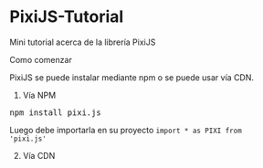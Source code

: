 # PixiJS-Tutorial
Mini tutorial acerca de la librería PixiJS

Como comenzar

PixiJS se puede instalar mediante npm o se puede usar vía CDN.

1. Vía NPM 
<pre>npm install pixi.js</pre>
Luego debe importarla en su proyecto 
<code>import * as PIXI from 'pixi.js'</code>

2. Vía CDN
<script src="https://cdnjs.cloudflare.com/ajax/libs/pixi.js/5.1.3/pixi.min.js"></script>


